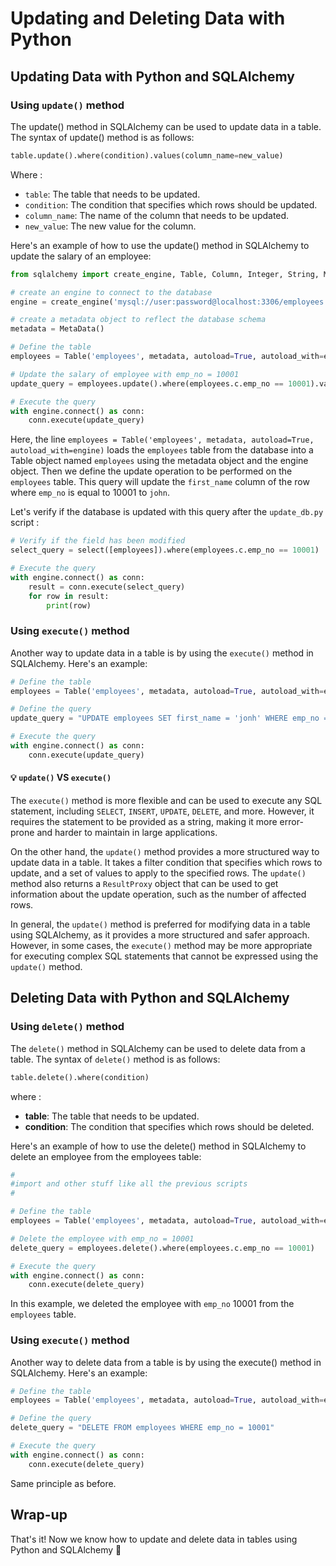 # Updating and Deleting Data with Python

## Updating Data with Python and SQLAlchemy

### Using `update()` method

The update() method in SQLAlchemy can be used to update data in a table. The syntax of update() method is as follows:
```py
table.update().where(condition).values(column_name=new_value)
```
Where : 

- `table`: The table that needs to be updated.
- `condition`: The condition that specifies which rows should be updated.
- `column_name`: The name of the column that needs to be updated.
- `new_value`: The new value for the column.

Here's an example of how to use the update() method in SQLAlchemy to update the salary of an employee:

```py title="update_db.py"
from sqlalchemy import create_engine, Table, Column, Integer, String, MetaData, ForeignKey, desc

# create an engine to connect to the database
engine = create_engine('mysql://user:password@localhost:3306/employees')

# create a metadata object to reflect the database schema
metadata = MetaData()

# Define the table
employees = Table('employees', metadata, autoload=True, autoload_with=engine)

# Update the salary of employee with emp_no = 10001
update_query = employees.update().where(employees.c.emp_no == 10001).values(first_name='jonh')

# Execute the query
with engine.connect() as conn:
    conn.execute(update_query)
```
Here, the line `employees = Table('employees', metadata, autoload=True, autoload_with=engine)`  loads the `employees` table from the database into a Table object named `employees` using the metadata object and the engine object.
Then we define the update operation to be performed on the `employees` table. This query will update the `first_name` column of the row where `emp_no` is equal to 10001 to `john`.

Let's verify if the database is updated with this query after the `update_db.py` script : 

```py
# Verify if the field has been modified
select_query = select([employees]).where(employees.c.emp_no == 10001)

# Execute the query
with engine.connect() as conn:
    result = conn.execute(select_query)
    for row in result:
        print(row)
```

### Using `execute()` method

Another way to update data in a table is by using the `execute()` method in SQLAlchemy. Here's an example:

```py
# Define the table
employees = Table('employees', metadata, autoload=True, autoload_with=engine)

# Define the query
update_query = "UPDATE employees SET first_name = 'jonh' WHERE emp_no = 10001"

# Execute the query
with engine.connect() as conn:
    conn.execute(update_query)
```

#### 💡 `update()` VS `execute()`

The `execute()` method is more flexible and can be used to execute any SQL statement, including `SELECT`, `INSERT`, `UPDATE`, `DELETE`, and more. However, it requires the statement to be provided as a string, making it more error-prone and harder to maintain in large applications.

On the other hand, the `update()` method provides a more structured way to update data in a table. It takes a filter condition that specifies which rows to update, and a set of values to apply to the specified rows. The `update()` method also returns a `ResultProxy` object that can be used to get information about the update operation, such as the number of affected rows.

In general, the `update()` method is preferred for modifying data in a table using SQLAlchemy, as it provides a more structured and safer approach. However, in some cases, the `execute()` method may be more appropriate for executing complex SQL statements that cannot be expressed using the `update()` method.


## Deleting Data with Python and SQLAlchemy

### Using `delete()` method

The `delete()` method in SQLAlchemy can be used to delete data from a table. The syntax of `delete()` method is as follows:
```py
table.delete().where(condition)
```
where :
- **table**: The table that needs to be updated.
- **condition**: The condition that specifies which rows should be deleted.

Here's an example of how to use the delete() method in SQLAlchemy to delete an employee from the employees table:

```py title="delete_dd.py"
#
#import and other stuff like all the previous scripts
#

# Define the table
employees = Table('employees', metadata, autoload=True, autoload_with=engine)

# Delete the employee with emp_no = 10001
delete_query = employees.delete().where(employees.c.emp_no == 10001)

# Execute the query
with engine.connect() as conn:
    conn.execute(delete_query)
```

In this example, we deleted the employee with `emp_no` 10001 from the `employees` table.

### Using `execute()` method

Another way to delete data from a table is by using the execute() method in SQLAlchemy. Here's an example:

```py 
# Define the table
employees = Table('employees', metadata, autoload=True, autoload_with=engine)

# Define the query
delete_query = "DELETE FROM employees WHERE emp_no = 10001"

# Execute the query
with engine.connect() as conn:
    conn.execute(delete_query)
```
Same principle as before. 

## Wrap-up

That's it! Now we know how to update and delete data in tables using Python and SQLAlchemy 🥳



